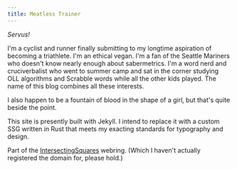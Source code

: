 ```yaml
---
title: Meatless Trainer
---
```


*Servus!*

I'm a cyclist and runner finally submitting to my longtime aspiration
of becoming a triathlete. I'm an ethical vegan. I'm a fan of the Seattle
Mariners who doesn't know nearly enough about sabermetrics. I'm a word
nerd and cruciverbalist who went to summer camp and sat in the corner
studying <abbr>OLL</abbr> algorithms and Scrabble words while all the other kids played. The name of this blog combines all these interests.

I also happen to be a fountain of blood in the shape of a girl, but
that's quite beside the point.

This site is presently built with Jekyll. I intend to replace it with
a custom <abbr>SSG</abbr> written in Rust that meets my exacting standards for
typography and design.

Part of the <a href="https://xsquares.club">IntersectingSquares</a>
webring. (Which I haven't actually registered the domain for, please
hold.)
